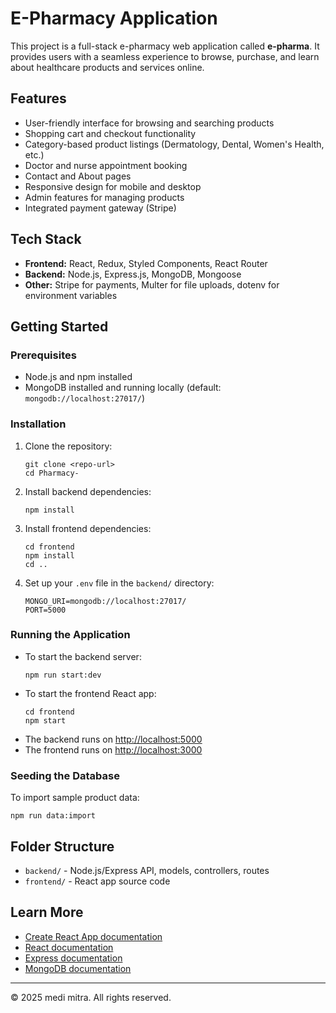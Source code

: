 #  E-Pharmacy Application

This project is a full-stack e-pharmacy web application called **e-pharma**. It provides users with a seamless experience to browse, purchase, and learn about healthcare products and services online.

## Features
- User-friendly interface for browsing and searching products
- Shopping cart and checkout functionality
- Category-based product listings (Dermatology, Dental, Women's Health, etc.)
- Doctor and nurse appointment booking
- Contact and About pages
- Responsive design for mobile and desktop
- Admin features for managing products
- Integrated payment gateway (Stripe)

## Tech Stack
- **Frontend:** React, Redux, Styled Components, React Router
- **Backend:** Node.js, Express.js, MongoDB, Mongoose
- **Other:** Stripe for payments, Multer for file uploads, dotenv for environment variables

## Getting Started

### Prerequisites
- Node.js and npm installed
- MongoDB installed and running locally (default: `mongodb://localhost:27017/`)

### Installation
1. Clone the repository:
   ```
   git clone <repo-url>
   cd Pharmacy-
   ```
2. Install backend dependencies:
   ```
   npm install
   ```
3. Install frontend dependencies:
   ```
   cd frontend
   npm install
   cd ..
   ```
4. Set up your `.env` file in the `backend/` directory:
   ```
   MONGO_URI=mongodb://localhost:27017/
   PORT=5000
   ```

### Running the Application
- To start the backend server:
  ```
  npm run start:dev
  ```
- To start the frontend React app:
  ```
  cd frontend
  npm start
  ```
- The backend runs on [http://localhost:5000](http://localhost:5000)
- The frontend runs on [http://localhost:3000](http://localhost:3000)

### Seeding the Database
To import sample product data:
```
npm run data:import
```

## Folder Structure
- `backend/` - Node.js/Express API, models, controllers, routes
- `frontend/` - React app source code

## Learn More
- [Create React App documentation](https://facebook.github.io/create-react-app/docs/getting-started)
- [React documentation](https://reactjs.org/)
- [Express documentation](https://expressjs.com/)
- [MongoDB documentation](https://docs.mongodb.com/)

---

© 2025 medi mitra. All rights reserved.
